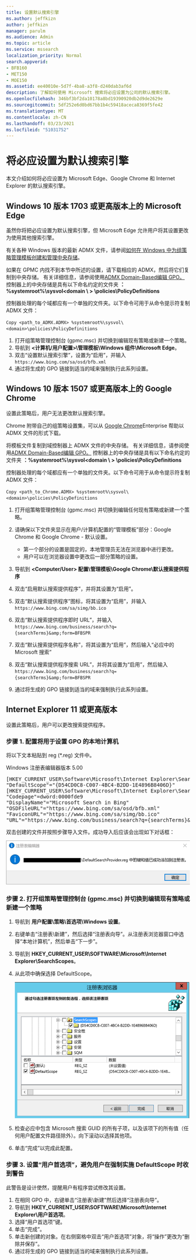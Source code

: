 ```yaml
---
title: 设置默认搜索引擎
ms.author: jeffkizn
author: jeffkizn
manager: parulm
ms.audience: Admin
ms.topic: article
ms.service: mssearch
localization_priority: Normal
search.appverid:
- BFB160
- MET150
- MOE150
ms.assetid: ee40010e-5d7f-4ba8-a3f8-d240dab3af6d
description: 了解如何使用 Microsoft 搜索将必应设置为公司的默认搜索引擎。
ms.openlocfilehash: 346bf3bf2da10178a8bd19390920db2d9de2629e
ms.sourcegitcommit: 5df252e6d0bd67bb1b4c59418aceca8369f5fe42
ms.translationtype: MT
ms.contentlocale: zh-CN
ms.lasthandoff: 03/23/2021
ms.locfileid: "51031752"
---
```

# <a name="make-bing-the-default-search-engine"></a>将必应设置为默认搜索引擎
  
本文介绍如何将必应设置为 Microsoft Edge、Google Chrome 和 Internet Explorer 的默认搜索引擎。 
  
## <a name="microsoft-edge-on-windows-10-version-1703-or-later"></a>Windows 10 版本 1703 或更高版本上的 Microsoft Edge

虽然你将把必应设置为默认搜索引擎，但 Microsoft Edge 允许用户将其设置更改为使用其他搜索引擎。
  
有关各种 Windows 版本的最新 ADMX 文件，请参阅[如何在 Windows 中为组策略管理模板创建和管理中央存储](https://support.microsoft.com/help/3087759/how-to-create-and-manage-the-central-store-for-group-policy-administra)。
  
如果在 GPMC 内找不到本节中所述的设置，请下载相应的 ADMX，然后将它们复制到中央存储。 有关详细信息，请参阅使用[ADMX Domain-Based编辑 GPO。](/previous-versions/windows/it-pro/windows-vista/cc748955%28v%3dws.10%29) 控制器上的中央存储是具有以下命名约定的文件夹 **：%systemroot%\sysvol<domain \\ \> \policies\PolicyDefinitions**
  
控制器处理的每个域都应有一个单独的文件夹。以下命令可用于从命令提示符复制 ADMX 文件：
  
 `Copy <path_to_ADMX.ADMX> %systemroot%\sysvol\<domain>\policies\PolicyDefinitions`
  
1. 打开组策略管理控制台 (gpmc.msc) 并切换到编辑现有策略或新建一个策略。
2. 导航到 **&lt;计算机/用户配置&gt;\管理模板\Windows 组件\Microsoft Edge**。
3. 双击“设置默认搜索引擎”，设置为“启用”，并输入 `https://www.bing.com/sa/osd/bfb.xml`
4. 通过将生成的 GPO 链接到适当的域来强制执行此系列设置。


## <a name="google-chrome-on-windows-10-version-1507-or-later"></a>Windows 10 版本 1507 或更高版本上的 Google Chrome

设置此策略后，用户无法更改默认搜索引擎。
  
Chrome 附带自己的组策略设置集，可以从 [Google Chrome](https://support.google.com/chrome/a/answer/187202)Enterprise 帮助以 ADMX 文件的形式下载。
  
将模板文件复制到域控制器上 ADMX 文件的中央存储。 有关详细信息，请参阅使用[ADMX Domain-Based编辑 GPO。](/previous-versions/windows/it-pro/windows-vista/cc748955%28v%3dws.10%29) 控制器上的中央存储是具有以下命名约定的文件夹 **：%systemroot%\sysvol<domain \\ \> \policies\PolicyDefinitions**
  
控制器处理的每个域都应有一个单独的文件夹。以下命令可用于从命令提示符复制 ADMX 文件：
  
 `Copy <path_to_Chrome.ADMX> %systemroot%\sysvol\<domain>\policies\PolicyDefinitions`
  
1. 打开组策略管理控制台 (gpmc.msc) 并切换到编辑任何现有策略或新建一个策略。
2. 请确保以下文件夹显示在用户/计算机配置的“管理模板”部分：Google Chrome 和 Google Chrome - 默认设置。

    - 第一个部分的设置是固定的，本地管理员无法在浏览器中进行更改。
    - 用户可以在浏览器设置中更改后一部分策略的设置。

3. 导航到 **\<Computer/User\> 配置\管理模板\Google Chrome\默认搜索提供程序**
4. 双击“启用默认搜索提供程序”，并将其设置为“启用”。
5. 双击“默认搜索提供程序”图标，将其设置为“启用”，并输入 `https://www.bing.com/sa/simg/bb.ico`
6. 双击“默认搜索提供程序即时 URL”，并输入 `https://www.bing.com/business/search?q={searchTerms}&amp;form=BFBSPR`
7. 双击“默认搜索提供程序名称”，将其设置为“启用”，然后输入“必应中的 Microsoft 搜索”
8. 双击“默认搜索提供程序搜索 URL”，并将其设置为“启用”，然后输入 `https://www.bing.com/business/search?q={searchTerms}&amp;form=BFBSPR`
9. 通过将生成的 GPO 链接到适当的域来强制执行此系列设置。

## <a name="internet-explorer-11-or-later"></a>Internet Explorer 11 或更高版本

设置此策略后，用户可以更改搜索提供程序。
  
### <a name="step-1-configure-the-local-machine-that-will-be-used-to-set-the-gpo"></a>步骤 1. 配置将用于设置 GPO 的本地计算机

将以下文本粘贴到 reg (\*.reg) 文件中。
  
Windows 注册表编辑器版本 5.00
  
<pre>[HKEY_CURRENT_USER\Software\Microsoft\Internet Explorer\SearchScopes]
"DefaultScope"="{D54CD0C8-C007-4BC4-B2DD-1E4896B8406D}"
[HKEY_CURRENT_USER\Software\Microsoft\Internet Explorer\SearchScopes\{D54CD0C8-C007-4BC4-B2DD-1E4896B8406D}]
"Codepage"=dword:0000fde9
"DisplayName"="Microsoft Search in Bing"
"OSDFileURL"="https://www.bing.com/sa/osd/bfb.xml"
"FaviconURL"="https://www.bing.com/sa/simg/bb.ico"
"URL"="https://www.bing.com/business/search?q={searchTerms}&amp;form=BFBSPR"</pre>
  
双击创建的文件并按照步骤导入文件。成功导入后应该会出现如下对话框：
  
![注册表编辑器成功导入消息](media/ea3686b9-f6d7-481e-9a0d-2c96891bc501.png)
  
### <a name="step-2-open-the-group-policy-management-console-gpmcmsc-and-switch-to-editing-an-existing-policy-or-creating-a-new-one"></a>步骤 2. 打开组策略管理控制台 (gpmc.msc) 并切换到编辑现有策略或新建一个策略

1. 导航到 **用户配置\策略\首选项\Windows 设置**。
2. 右键单击“注册表\新建”，然后选择“注册表向导”。从注册表浏览器窗口中选择“本地计算机”，然后单击“下一步”。
3. 导航到 **HKEY_CURRENT_USER\SOFTWARE\Microsoft\Internet Explorer\SearchScopes**。
4. 从此项中确保选择 DefaultScope。

    ![选中 DefaultScope 的注册表浏览器](media/ec5a450d-0cba-4e9c-acba-1a09e8e90bad.png)
5. 检查必应中包含 Microsoft 搜索 GUID 的所有子项，以及该项下的所有值（任何用户配置文件路径除外）。向下滚动以选择其他项。
6. 单击“完成”以完成此配置。

### <a name="step-3-set-up-user-preferences-to-help-eliminate-a-warning-the-user-may-get-when-defaultscope-search-is-enforced"></a>步骤 3. 设置“用户首选项”，避免用户在强制实施 DefaultScope 时收到警告

此警告是设计使然，提醒用户有程序尝试修改其设置。
  
1. 在相同 GPO 中，右键单击“注册表\新建”然后选择“注册表向导”。
2. 导航到 **HKEY_CURRENT_USER\SOFTWARE\Microsoft\Internet Explorer\用户首选项**。
3. 选择“用户首选项”键。
4. 单击“完成”。
5. 单击新创建的对象。在右侧窗格中双击“用户首选项”对象，将“操作”更改为“删除并保存”。
6. 通过将生成的 GPO 链接到适当的域来强制执行此系列设置。